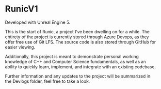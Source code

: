 # RunicV1

Developed with Unreal Engine 5.


This is the start of Runic, a project I've been dwelling on for a while. The entirety of the project is currently stored through Azure Devops, as they offer free use of Git LFS. The source code is also stored through GitHub for easier viewing.

Additionally, this project is meant to demonstrate personal working knowledge of C++ and Computer Science fundamentals, as well as an ability to quickly learn, implement, and integrate with an existing codebase.

Further information and any updates to the project will be summarized in the Devlogs folder, feel free to take a look.
